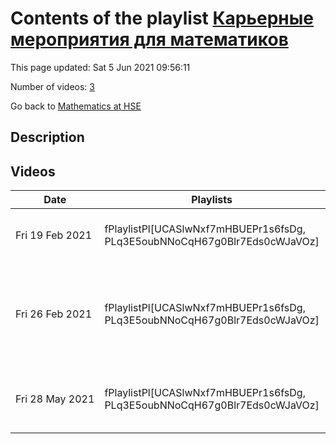 # Contents of the playlist [Карьерные мероприятия для математиков](https://www.youtube.com/playlist?list=PLq3E5oubNNoCqH67g0Blr7Eds0cWJaVOz)

This page updated: Sat 5 Jun 2021 09:56:11

Number of videos: [3](#videos)

Go back to [Mathematics at HSE](../README.md)

## Description



## Videos

|Date|Playlists|Links|Name|
|---|---|---|---|
| Fri&nbsp;19&nbsp;Feb&nbsp;2021 | fPlaylistPl[UCASlwNxf7mHBUEPr1s6fsDg, PLq3E5oubNNoCqH67g0Blr7Eds0cWJaVOz] |  | [[**e**](https://studio.youtube.com/video/jQtHqzQcqtI/edit "Edit")] [Встреча с командой Risk modelling&research Сбера](https://www.youtube.com/watch?v=jQtHqzQcqtI&list=PLq3E5oubNNoCqH67g0Blr7Eds0cWJaVOz) |
| Fri&nbsp;26&nbsp;Feb&nbsp;2021 | fPlaylistPl[UCASlwNxf7mHBUEPr1s6fsDg, PLq3E5oubNNoCqH67g0Blr7Eds0cWJaVOz] |  | [[**e**](https://studio.youtube.com/video/8bexLSs-xxE/edit "Edit")] [Презентация первого в истории Матфака прикладного проекта, совместного с Тинькофф 26.02.21](https://www.youtube.com/watch?v=8bexLSs-xxE&list=PLq3E5oubNNoCqH67g0Blr7Eds0cWJaVOz) |
| Fri&nbsp;28&nbsp;May&nbsp;2021 | fPlaylistPl[UCASlwNxf7mHBUEPr1s6fsDg, PLq3E5oubNNoCqH67g0Blr7Eds0cWJaVOz] |  | [[**e**](https://studio.youtube.com/video/ZLi98hMWIis/edit "Edit")] [Итоги конкурса Siberian Capital . Доклад Duncan Dauvergne (Princeton)](https://www.youtube.com/watch?v=ZLi98hMWIis&list=PLq3E5oubNNoCqH67g0Blr7Eds0cWJaVOz "«Infection spread in a sea of random walks» Abstract: We consider interacting particle systems where two species of particles - `susceptible' and `infected' - perform independent random walks on an integer lattice. Susceptible particles become infected when they meet an infected particle, and in some variants, infected particles can recover. I will describe new methods for understanding the propagating front in such models. These methods can be used to show the existence of survival regimes and prove growth bounds in these models.") |
